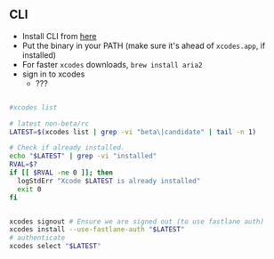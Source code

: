 
## CLI
* Install CLI from [here](https://github.com/RobotsAndPencils/xcodes/releases/tag/1.3.0) 
* Put the binary in your PATH  (make sure it's ahead of `xcodes.app`, if installed)
* For faster `xcodes` downloads, `brew install aria2`
* sign in to xcodes
  * ???


```sh

#xcodes list

# latest non-beta/rc
LATEST=$(xcodes list | grep -vi "beta\|candidate" | tail -n 1)

# Check if already installed. 
echo "$LATEST" | grep -vi "installed"
RVAL=$?
if [[ $RVAL -ne 0 ]]; then
  logStdErr "Xcode $LATEST is already installed"
  exit 0
fi


xcodes signout # Ensure we are signed out (to use fastlane auth)
xcodes install --use-fastlane-auth "$LATEST" 
# authenticate
xcodes select "$LATEST" 
```